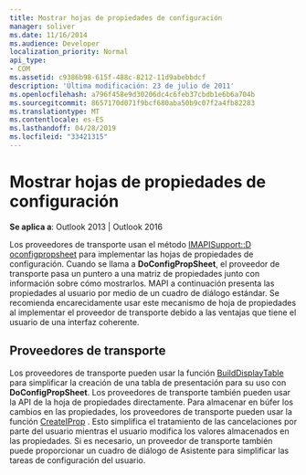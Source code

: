 ```yaml
---
title: Mostrar hojas de propiedades de configuración
manager: soliver
ms.date: 11/16/2014
ms.audience: Developer
localization_priority: Normal
api_type:
- COM
ms.assetid: c9386b98-615f-488c-8212-11d9abebbdcf
description: 'Última modificación: 23 de julio de 2011'
ms.openlocfilehash: a796f458e9d30206dc4c6feb37cbdb1e6b6a704b
ms.sourcegitcommit: 8657170d071f9bcf680aba50b9c07f2a4fb82283
ms.translationtype: MT
ms.contentlocale: es-ES
ms.lasthandoff: 04/28/2019
ms.locfileid: "33421315"
---
```

# <a name="displaying-configuration-property-sheets"></a>Mostrar hojas de propiedades de configuración

**Se aplica a**: Outlook 2013 | Outlook 2016 
  
Los proveedores de transporte usan el método [IMAPISupport::D oconfigpropsheet](imapisupport-doconfigpropsheet.md) para implementar las hojas de propiedades de configuración. Cuando se llama a **DoConfigPropSheet**, el proveedor de transporte pasa un puntero a una matriz de propiedades junto con información sobre cómo mostrarlos. MAPI a continuación presenta las propiedades al usuario por medio de un cuadro de diálogo estándar. Se recomienda encarecidamente usar este mecanismo de hoja de propiedades al implementar el proveedor de transporte debido a las ventajas que tiene el usuario de una interfaz coherente.
  
## <a name="transport-providers"></a>Proveedores de transporte

Los proveedores de transporte pueden usar la función [BuildDisplayTable](builddisplaytable.md) para simplificar la creación de una tabla de presentación para su uso con **DoConfigPropSheet**. Los proveedores de transporte también pueden usar la API de la hoja de propiedades directamente. Para almacenar en búfer los cambios en las propiedades, los proveedores de transporte pueden usar la función [CreateIProp](createiprop.md) . Esto simplifica el tratamiento de las cancelaciones por parte del usuario mientras el usuario modifica los valores almacenados en las propiedades. Si es necesario, un proveedor de transporte también puede proporcionar un cuadro de diálogo de Asistente para simplificar las tareas de configuración del usuario. 
  

